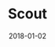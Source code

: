 ---
layout: site
title: "Scout"
date: 2018-01-02
categories: [community]
version: 1.4.9
major: 1
minor: 4
patch: 9
slug: scout
link: https://scout.ai/
permalink: /sites/:slug
---